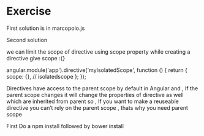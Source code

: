 # Exercise
 First solution is in marcopolo.js



Second solution

we can limit the scope of directive using scope property while creating a directive give scope :{}

 angular.module('app').directive('myIsolatedScope', function () {
     return {
         scope: {},  // isolatedscope
     };
 });


 Directives have access to the parent scope by default in Angular and , If the parent scope changes it will change the properties of directive as well which are
 inherited from parent so , If you want to make a reuseable directive you can’t rely on the parent scope , thats why you need parent scope





First Do a npm install followed by bower install
